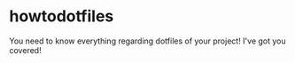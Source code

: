 # howtodotfiles
You need to know everything regarding dotfiles of your project! I've got you covered!
